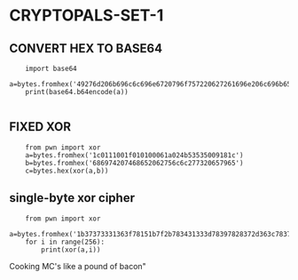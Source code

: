 
CRYPTOPALS-SET-1
================

CONVERT HEX TO BASE64
---------------------

```
	import base64
	a=bytes.fromhex('49276d206b696c6c696e6720796f757220627261696e206c696b65206120706f69736f6e6f7573206d757368726f6f6d')
	print(base64.b64encode(a))


```


FIXED XOR
---------
```
	from pwn import xor
	a=bytes.fromhex('1c0111001f010100061a024b53535009181c')
	b=bytes.fromhex('686974207468652062756c6c277320657965')
	c=bytes.hex(xor(a,b))

```
single-byte xor cipher
-----------------------
```
	from pwn import xor
	a=bytes.fromhex('1b37373331363f78151b7f2b783431333d78397828372d363c78373e783a393b3736')
	for i in range(256):
		print(xor(a,i))

```
Cooking MC's like a pound of bacon"
